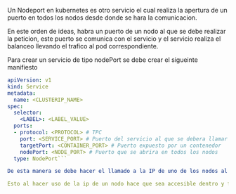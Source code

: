 Un Nodeport en kubernetes es otro servicio el cual realiza la apertura de un puerto en todos los nodos desde donde se hara la comunicacion.

En este orden de ideas, habra un puerto de un nodo al que se debe realizar la peticion, este puerto se comunica con el servicio y el servicio realiza el balanceo llevando el trafico al pod correspondiente.

Para crear un servicio de tipo nodePort se debe crear el sigueinte manifiesto

```YAML
apiVersion: v1
kind: Service
metadata:
  name: <CLUSTERIP_NAME>
spec:
  selector:
    <LABEL>: <LABEL_VALUE>
  ports:
  - protocol: <PROTOCOL> # TPC
    port: <SERVICE_PORT> # Puerto del servicio al que se debera llamar
    targetPort: <CONTAINER_PORT> # Puerto expuesto por un contenedor
    nodePort: <NODE_PORT> # Puerto que se abrira en todos los nodos
  type: NodePort```

De esta manera se debe hacer el llamado a la IP de uno de los nodos al puerto asignado a `nodeport` asi: `http://nodeIP:nodeport` este se comunicara con el servicio a traves del puerto `port` y finalmente se hara el balanceo de carga al targetPort.

Esto al hacer uso de la ip de un nodo hace que sea accesible dentro y fuera del cluster